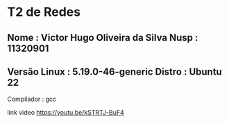# T2 de Redes

Nome : Victor Hugo Oliveira da Silva
Nusp : 11320901
---
Versão Linux : 5.19.0-46-generic
Distro :    Ubuntu 22
---
Compilador : gcc


link video https://youtu.be/kSTRTJ-BuF4